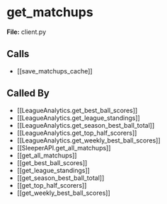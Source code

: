 # get_matchups

**File:** client.py

## Calls

- [[save_matchups_cache]]

## Called By

- [[LeagueAnalytics.get_best_ball_scores]]
- [[LeagueAnalytics.get_league_standings]]
- [[LeagueAnalytics.get_season_best_ball_total]]
- [[LeagueAnalytics.get_top_half_scorers]]
- [[LeagueAnalytics.get_weekly_best_ball_scores]]
- [[SleeperAPI.get_all_matchups]]
- [[get_all_matchups]]
- [[get_best_ball_scores]]
- [[get_league_standings]]
- [[get_season_best_ball_total]]
- [[get_top_half_scorers]]
- [[get_weekly_best_ball_scores]]


